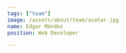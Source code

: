 ```yaml
---
tags: ["team"]
image: /assets/about/team/avatar.jpg
name: Edgar Méndez
position: Web Developer

---
```


